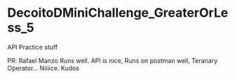 # DecoitoDMiniChallenge_GreaterOrLess_5

API Practice stuff

PR: Rafael Manzo Runs well. API is nice, Runs on postman well, Teranary Operator... Niiiice. Kudos
